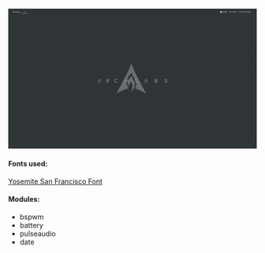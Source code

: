![](./screen.png)

#### Fonts used:
[Yosemite San Francisco Font](https://github.com/supermarin/YosemiteSanFranciscoFont)

#### Modules:
- bspwm
- battery
- pulseaudio
- date

